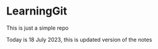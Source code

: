 # LearningGit
This is just a simple repo

Today is 18 July 2023,  this is updated version of the notes

